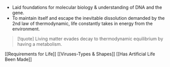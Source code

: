- Laid foundations for molecular biology & understanding of DNA and the gene.
- To maintain itself and escape the inevitable dissolution demanded by the 2nd law of thermodynamic, life constantly takes in energy from the environment.
> [!quote] Living matter evades decay to thermodynamic equilibrium by having a metabolism.

[[Requirements for Life]]
[[Viruses-Types & Shapes]]
[[Has Artificial Life Been Made]]
